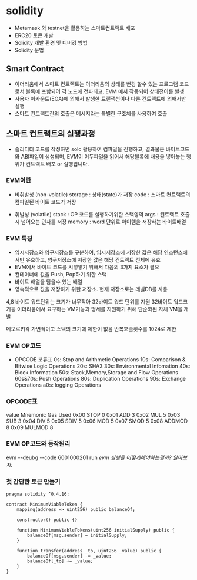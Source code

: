 # solidity 
- Metamask 와 testnet을 활용하는 스마트컨트랙트 배포
- ERC20 토큰 개발
- Solidity 개발 환경 및 디버깅 방법
- Solidity 문법

## Smart Contract

- 이더리움에서 스마트 컨트렉트는 이더리움의 상태를 변경 할수 있는
프로그램 코드로서 블록에 포함되어 각 노드에 전파되고, EVM 에서 작동되어
상태전이를 발생
- 사용자 어카운트(EOA)에 의해서 발생한 트랜잭션이나 다른 컨트랙트에 의해서만 실행
- 스마트 컨트랙트간의 호출은 메시지라는 특별한 구조체를 사용하여 호출

## 스마트 컨트랙트의 실행과정

- 솔리디티 코드를 작성하면 solc 활용하여 컴파일을 진행하고, 결과물은 바이트코드와 ABI파일이 생성되며, EVM이 이두파일을 읽어서 해당블록에
내용을 넣어놓는 행위가 컨트랙트 배포 or 실행입니다.

### EVM이란 

- 비휘발성 (non-volatile) 
storage : 상태(state)가 저장
code : 스마트 컨트랙트의 컴파일된 바이트 코드가 저장

- 휘발성 (volatile)
stack : OP 코드를 실행하기위한 스택영역
args : 컨트랙트 호출시 넘어오는 인자를 저장
memory : word 단위로 아이템을 저장하는 바이트배열

### EVM 특징

- 임시저장소와 영구저장소를 구분하여, 임시저장소에 저장한 값은 해당 인스턴스에서만 유효하고, 영구저장소에 저장한 값은 해당 컨트랙트 전체에 유효
- EVM에서 바이트 코드를 시랳앟기 위해서 다음의 3가지 요소가 필요
- 컨테이너에 값을 Push, Pop하기 위한 스택
- 바이트 배열을 담을수 있는 배열
- 영속적으로 값을 저장하기 위한 저장소. 현재 저장소로는 레벨DB를 사용

4,8 바이트 워드단위는 크기가 너무작아 32바이트 워드 단위를 지원
32바이트 워드크기등 이더리움에서 요구하는 VM기능과 명세를 지원하기 위해 단순화된 자체 VM을 개발

메모르키각 가변적이고 스택의 크기에 제한이 없음
반복호출횟수를 1024로 제한

### EVM OP코드

- OPCODE 분류표
0s: Stop and Arithmetic Operations
10s: Comparison & Bitwise Logic Operations
20s: SHA3
30s: Environmental Infomation
40s: Block Information
50s: Stack,Memory,Storage and Flow Operations
60s&70s: Push Operations
80s: Duplication Operations
90s: Exchange Operations
a0s: logging Operations

### OPCODE표

value   Mnemonic    Gas Used
0x00    STOP        0
0x01    ADD         3
0x02    MUL         5
0x03    SUB         3
0x04    DIV         5
0x05    SDIV        5
0x06    MOD         5
0x07    SMOD        5
0x08    ADDMOD      8
0x09    MULMOD      8

### EVM OP코드와 동작원리

evm --deubg --code 6001000201 run
*evm 실행을 어떻게해야하는걸까? 알아보자.*


### 첫 간단한 토큰 만들기

```
pragma solidity ^0.4.16;

contract MinimumViableToken {
    mapping(address => uint256) public balanceOf;
    
    constructor() public {}
    
    function MinimumViableTokens(uint256 initialSupply) public {
        balanceOf[msg.sender] = initialSupply;
    }
    
    function transfer(address _to, uint256 _value) public {
        balanceOf[msg.sender] -= _value;
        balanceOf[_to] += _value;
    } 
}
```






